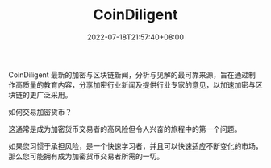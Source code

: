 ﻿---
weight: 
title: "CoinDiligent"
description: "CoinDiligent 最新的加密与区块链新闻，分析与见解的最可靠来源，旨在通过制作高质量的教育内容，分享加密行业新闻及提供行业专家的意见，以加速加密与区块链的更广泛采用"
date: 2022-07-18T21:57:40+08:00
lastmod: 2022-07-18T16:45:40+08:00
draft: false
authors: ["june"]
featuredImage: "coindiligent.jpg"
link: "https://coindiligent.com/"
tags: ["元宇宙资讯","CoinDiligent"]
categories: ["navigation"]
navigation: ["元宇宙资讯"]
lightgallery: true
toc: true
pinned: false
recommend: false
recommend1: false
---
CoinDiligent 最新的加密与区块链新闻，分析与见解的最可靠来源，旨在通过制作高质量的教育内容，分享加密行业新闻及提供行业专家的意见，以加速加密与区块链的更广泛采用。

如何交易加密货币？

这通常是成为加密货币交易者的高风险但令人兴奋的旅程中的第一个问题。

如果您习惯于承担风险，是一个快速学习者，并且可以快速适应不断变化的市场，那么您可能拥有成为加密货币交易者所需的一切。